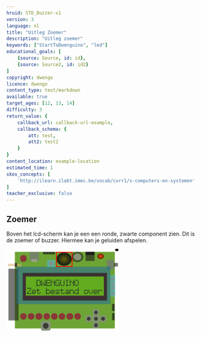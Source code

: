 ```yaml
---
hruid: STD_Buzzer-v1
version: 3
language: nl
title: "Uitleg Zoemer"
description: "Uitleg zoemer"
keywords: ["StartToDwenguino", "led"]
educational_goals: [
    {source: Source, id: id}, 
    {source: Source2, id: id2}
]
copyright: dwengo
licence: dwengo
content_type: text/markdown
available: true
target_ages: [12, 13, 14]
difficulty: 3
return_value: {
    callback_url: callback-url-example,
    callback_schema: {
        att: test,
        att2: test2
    }
}
content_location: example-location
estimated_time: 1
skos_concepts: [
    'http://ilearn.ilabt.imec.be/vocab/curr1/s-computers-en-systemen'
]
teacher_exclusive: false
---
```

## Zoemer

Boven het lcd-scherm kan je een een ronde, zwarte component zien. Dit is de zoemer of buzzer. Hiermee kan je geluiden afspelen. 

![](embed/ZoemerDwenguino.png "Zoemer")